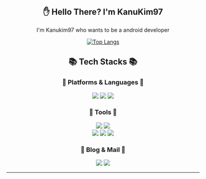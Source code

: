 <div align = "center">

## ✋ Hello There? I'm KanuKim97
 I'm Kanukim97 who wants to be a android developer

 [![Top Langs](https://github-readme-stats.vercel.app/api/top-langs/?username=KanuKim97&layout=compact)](https://github.com/anuraghazra/github-readme-stats)

## 📚 Tech Stacks 📚
### 🧨 Platforms & Languages 🧨
<img src="https://img.shields.io/badge/Kotlin-7F52FF?style=flat-square&logo=Kotlin&logoColor=white"/>
<img src="https://img.shields.io/badge/Python-3776AB?style=flat-square&logo=Python&logoColor=white"/>
<img src="https://img.shields.io/badge/Android-3DDC84?style=flat-square&logo=Android&logoColor=white"/>

### 🔨 Tools 🔨
<img src="https://img.shields.io/badge/Visual Studio Code-007ACC?style=flat-square&logo=Visual Studio Code&logoColor=white"/>
<img src="https://img.shields.io/badge/Android Studio-3DDC84?style=flat-square&logo=Android Studio&logoColor=white"/>
<br>
<img src="https://img.shields.io/badge/Firebase-039BE5?style=flat-square&logo=Firebase&logoColor=ECEFF1">
<img src="https://img.shields.io/badge/GoogleCloud-4285F4?style=flat-square&logo=GoogleCloud&logoColor=white"/>
<img src="https://img.shields.io/badge/GitHub-181717?style=flat-square&logo=GitHub&logoColor=white"/>


### 🎨 Blog & Mail 🎨
<img src="https://img.shields.io/badge/Gmail-EA4335?style=flat-square&logo=Gmail&logoColor=white"/>
<img src="https://img.shields.io/badge/Velog-20C997?style=flat-square&logo=Velog&logoColor=white"/>

<hr>
</div>
